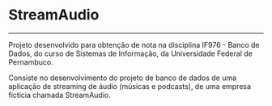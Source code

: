 # StreamAudio
<hr>

Projeto desenvolvido para obtenção de nota na disciplina IF976 - Banco de Dados, do curso de Sistemas de Informação, da Universidade Federal de Pernambuco.

Consiste no desenvolvimento do projeto de banco de dados de uma aplicação de streaming de áudio (músicas e podcasts), de uma empresa fictícia chamada StreamAudio.